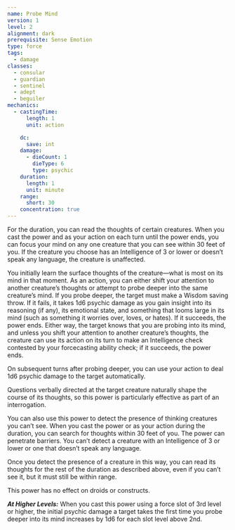 ```yaml
---
name: Probe Mind
version: 1
level: 2
alignment: dark
prerequisite: Sense Emotion
type: force
tags:
  - damage
classes:
  - consular
  - guardian
  - sentinel
  - adept
  - beguiler
mechanics:
  - castingTime:
      length: 1
      unit: action

    dc:
      save: int
    damage:
      - dieCount: 1
        dieType: 6
        type: psychic
    duration:
      length: 1
      unit: minute
    range:
      short: 30
    concentration: true
---
```

For the duration, you can read the thoughts of certain creatures. When you cast the power and as your action on each turn until the power ends, you can focus your mind on any one creature that you can see within 30 feet of you. If the creature you choose has an Intelligence of 3 or lower or doesn’t speak any language, the creature is unaffected. 

You initially learn the surface thoughts of the creature—what is most on its mind in that moment. As an action, you can either shift your attention to another creature’s thoughts or attempt to probe deeper into the same creature’s mind. If you probe deeper, the target must make a Wisdom saving throw. If it fails, it takes 1d6 psychic damage as you gain insight into its reasoning (if any), its emotional state, and something that looms large in its mind (such as something it worries over, loves, or hates). If it succeeds, the power ends. Either way, the target knows that you are probing into its mind, and unless you shift your attention to another creature’s thoughts, the creature can use its action on its turn to make an Intelligence check contested by your forcecasting ability check; if it succeeds, the power ends.

On subsequent turns after probing deeper, you can use your action to deal 1d6 psychic damage to the target automatically.

Questions verbally directed at the target creature naturally shape the course of its thoughts, so this power is particularly effective as part of an interrogation.

You can also use this power to detect the presence of thinking creatures you can’t see. When you cast the power or as your action during the duration, you can search for thoughts within 30 feet of you. The power can penetrate barriers. You can’t detect a creature with an Intelligence of 3 or lower or one that doesn’t speak any language. 

Once you detect the presence of a creature in this way, you can read its thoughts for the rest of the duration as described above, even if you can’t see it, but it must still be within range.

This power has no effect on droids or constructs.

***__At Higher Levels__:*** When you cast this power using a force slot of 3rd level or higher, the initial psychic damage a target takes the first time you probe deeper into its mind increases by 1d6 for each slot level above 2nd.
    